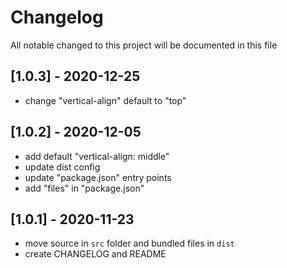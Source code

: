 # Changelog
All notable changed to this project will be documented in this file

## [1.0.3] - 2020-12-25
- change "vertical-align" default to "top"

## [1.0.2] - 2020-12-05
- add default "vertical-align: middle"
- update dist config
- update "package.json" entry points
- add "files" in "package.json"

## [1.0.1] - 2020-11-23
- move source in `src` folder and bundled files in `dist`
- create CHANGELOG and README